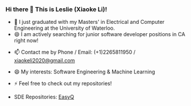 ### Hi there 👋 This is Leslie (Xiaoke Li)!

- 🔭 I just graduated with my Masters' in Electrical and Computer Engineering at the University of Waterloo.
- 😄 I am actively searching for junior software developer positions in CA right now!
<!-- - 🌱 I’m currently learning ...
- 👯 I’m looking to collaborate on ...
- 🤔 I’m looking for help with ...
- 💬 Ask me about ... -->
- 📫 Contact me by Phone / Email: (+1)2265811950 / xiaokeli2020@gmail.com
- 😄 My interests: Software Engineering & Machine Learning

- ⚡ Feel free to check out my repositories!
- SDE Repositories: [EasyQ](https://github.com/Leslie6kkk/EasyQ--final-version)

